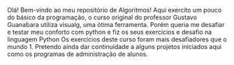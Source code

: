 Olá! Bem-vindo ao meu repositório de Algoritmos!
Aqui exercito um pouco do básico da programação, o curso original do professor Gustavo Guanabara utiliza visualg, uma ótima ferramenta. 
Porém queria me desafiar e testar meu conforto com python e fiz os seus exercícios e desafio na linguagem Python
Os exercícios deste curso foram mais desafiadores que o mundo 1.
Pretendo ainda dar continuidade a alguns projetos iniciados aqui como os programas de administração de alunos.